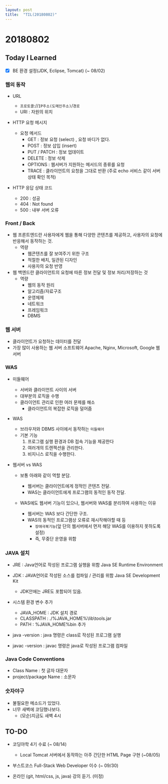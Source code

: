 ```yaml
---
layout: post
title:  "TIL(20180802)"
---
```

# 20180802
## Today I Learned
- [x] BE 환경 설정(JDK, Eclipse, Tomcat) (~ 08/02)

### 웹의 동작
- URL
	- `프로토콜`://`IP주소(도메인주소)`/`경로`
	- URI : 자원의 위치

- HTTP 요청 메시지
	- 요청 메서드
		- GET : 정보 요청 (select) , 요청 바디가 없다.
		- POST : 정보 삽입 (insert)
		- PUT / PATCH : 정보 업데이트
		- DELETE : 정보 삭제
		- OPTIONS : 웹서버가 지원하는 메서드의 종류를 요청
		- TRACE : 클라이언트의 요청을 그대로 반환 (주로 echo 서비스 같이 서버 상태 확인 목적)
	
- HTTP 응답 상태 코드
	- 200 : 성공
    - 404 : Not found
    - 500 : 내부 서버 오류

### Front / Back
- 웹 프론트엔드란 사용자에게 웹을 통해 다양한 콘텐츠를 제공하고, 사용자의 요청에 반응해서 동작하는 것.
	- 역량
		- 웹콘텐츠를 잘 보여주기 위한 구조
		- 적절한 배치, 일관된 디자인
		- 사용자의 요청 반영
- 웹 백엔드란 클라이언트의 요청에 따른 정보 전달 및 정보 처리/저장하는 것
	- 역량
        - 웹의 동작 원리
        - 알고리즘/자료구조
        - 운영체제
        - 네트워크
        - 프레임워크
        - DBMS


### 웹 서버
- 클라이언트가 요청하는 데이터를 전달
- 가장 많이 사용하는 웹 서버 소프트웨어 Apache, Nginx, Microsoft, Google 웹서버

### WAS
- 미들웨어
	- 서버와 클라이언트 사이의 서버
	- 대부분의 로직을 수행	
	- 클라이언트 관리로 인한 여러 문제를 해소
        - 클라이언트의 복잡한 로직을 덜어줌
	
- WAS
	- 브라우저와 DBMS 사이에서 동작하는 `미들웨어`
	- 기본 기능 
        1. 프로그램 실행 환경과 DB 접속 기능을 제공한다
	    2. 여러개의 트렌젝션을 관리한다.
	    3. 비지니스 로직을 수행한다.
	
- 웹서버 vs WAS
	- 보통 아래와 같이 역할 분담.
	    - 웹서버는 클라이언트에게 정적인 콘텐츠 전달.
	    - WAS는 클라이언트에게 프로그램의 동적인 동작 전달.
    
    - WAS에도 웹서버 기능이 있으나, 웹서버와 WAS를 분리하여 사용하는 이유
    	- 웹서버는 WAS 보다 간단한 구조.
	    - WAS의 동적인 프로그램상 오류로 재시작해야할 때 등
            - `장애극복기능`(앞 단의 웹서버에서 먼저 해당 WAS를 이용하지 못하도록 설정)
		    - 즉, 무중단 운영을 위함
		
### JAVA 설치
- JRE : Java언어로 작성된 프로그램 실행을 위함 Java SE Runtime Environment
- JDK : JAVA언어로 작성된 소스를 컴파일 / 관리를 위함 Java SE Development Kit
    - JDK안에는 JRE도 포함되어 있음.

- 시스템 환경 변수 추가
    - JAVA_HOME : JDK 설치 경로
    - CLASSPATH : ./%JAVA_HOME%\lib\tools.jar
    - PATH : %JAVA_HOME%bin 추가

- java -version : java 명령은 class로 작성된 프로그램 실행
- javac -version : javac 명령은 java로 작성된 프로그램 컴파일
	
### Java Code Conventions
- Class Name : 첫 글자 대문자
- project/package Name : 소문자

### 숫자야구
- 불필요한 메소드가 있었다.
- 너무 새벽에 코딩했나보다.
	- (모순)지금도 새벽 4시

## TO-DO
- 코딩야학 4기 수료 (~ 08/14)
	- Local Tomcat 서버에서 동작하는 아주 간단한 HTML Page 구현 (~08/05)
	
- 부스트코스 Full-Stack Web Developer 이수 (~ 09/30)

- 온라인 (git, html/css, js, java) 강의 듣기. (미정)

